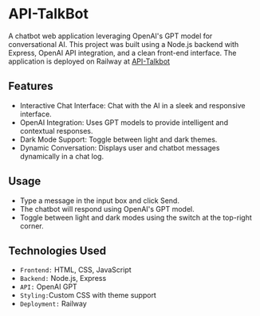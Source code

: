 # API-TalkBot

A chatbot web application leveraging OpenAI's GPT model for conversational AI. This project was built using a Node.js backend with Express, OpenAI API integration, and a clean front-end interface. The application is deployed on Railway at [API-Talkbot](https://api-talkbot-production.up.railway.app/)

## Features

- Interactive Chat Interface: Chat with the AI in a sleek and responsive interface.
- OpenAI Integration: Uses GPT models to provide intelligent and contextual responses.
- Dark Mode Support: Toggle between light and dark themes.
- Dynamic Conversation: Displays user and chatbot messages dynamically in a chat log.

## Usage

- Type a message in the input box and click Send.
- The chatbot will respond using OpenAI's GPT model.
- Toggle between light and dark modes using the switch at the top-right corner.

## Technologies Used

- `Frontend:` HTML, CSS, JavaScript
- `Backend:` Node.js, Express
- `API:` OpenAI GPT
- `Styling:`Custom CSS with theme support
- `Deployment:` Railway
